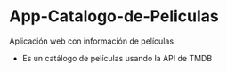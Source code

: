 # App-Catalogo-de-Peliculas

Aplicación web con información de películas

-  Es un catálogo de películas usando la API de TMDB
